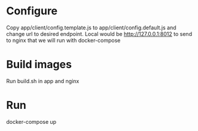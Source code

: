 # Configure
Copy app/client/config.template.js to app/client/config.default.js and change url to desired endpoint.
Local would be http://127.0.0.1:8012 to send to nginx that we will run with docker-compose

# Build images
Run build.sh in app and nginx

# Run
docker-compose up